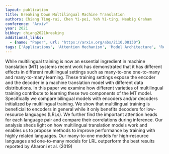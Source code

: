 ```yaml
---
layout: publication
title: Breaking Down Multilingual Machine Translation
authors: Chiang Ting-rui, Chen Yi-pei, Yeh Yi-ting, Neubig Graham
conference: "Arxiv"
year: 2021
bibkey: chiang2021breaking
additional_links:
  - {name: "Paper", url: "https://arxiv.org/abs/2110.08130"}
tags: ['Applications', 'Attention Mechanism', 'Model Architecture', 'Reinforcement Learning', 'Training Techniques']
---
```

While multilingual training is now an essential ingredient in machine translation (MT) systems recent work has demonstrated that it has different effects in different multilingual settings such as many-to-one one-to-many and many-to-many learning. These training settings expose the encoder and the decoder in a machine translation model with different data distributions. In this paper we examine how different varieties of multilingual training contribute to learning these two components of the MT model. Specifically we compare bilingual models with encoders and/or decoders initialized by multilingual training. We show that multilingual training is beneficial to encoders in general while it only benefits decoders for low-resource languages (LRLs). We further find the important attention heads for each language pair and compare their correlations during inference. Our analysis sheds light on how multilingual translation models work and enables us to propose methods to improve performance by training with highly related languages. Our many-to-one models for high-resource languages and one-to-many models for LRL outperform the best results reported by Aharoni et al. (2019)
